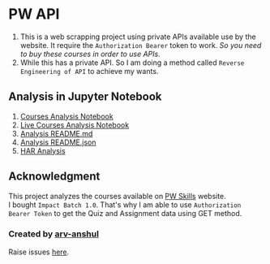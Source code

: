 # PW API

1. This is a web scrapping project using private APIs available use by the website. It require the `Authorization Bearer` token to work. _So you need to buy these courses in order to use APIs._
2. While this has a private API. So I am doing a method called `Reverse Engineering of API` to achieve my wants.

## Analysis in Jupyter Notebook

1. [Courses Analysis Notebook](https://github.com/arv-anshul/pw-api/tree/main/analysis/_course_analysis.ipynb)
2. [Live Courses Analysis Notebook](https://github.com/arv-anshul/pw-api/tree/main/analysis/live_course_analysis.ipynb)
3. [Analysis README.md](https://github.com/arv-anshul/pw-api/tree/main/analysis)
4. [Analysis README.json](https://github.com/arv-anshul/pw-api/tree/main/analysis/README.json)
5. [HAR Analysis](https://github.com/arv-anshul/pw-api/tree/main/analysis/website_har_analysis/)

## Acknowledgment

This project analyzes the courses available on [PW Skills](https://www.pwskills.com/) website.  
I bought `Impact Batch 1.0`. That's why I am able to use `Authorization Bearer Token` to get the Quiz and Assignment data using GET method.

### Created by [arv-anshul](https://github.com/arv-anshul)

Raise issues [here][issue-url].

[issue-url]: https://github.com/arv-anshul/working-with-pw-api/issues
